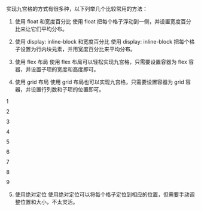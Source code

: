 实现九宫格的方式有很多种，以下列举几个比较常用的方法：

1. 使用 float 和宽度百分比
使用 float 把每个格子浮动到一侧，并设置宽度百分比来让它们平均分布。

2. 使用 display: inline-block 和宽度百分比
使用 display: inline-block 把每个格子设置为行内块元素，并用宽度百分比来平均分布。

3. 使用 flex 布局
使用 flex 布局可以轻松实现九宫格，只需要设置容器为 flex 容器，并设置子项的宽度和高度即可。

4. 使用 grid 布局
使用 grid 布局也可以实现九宫格，只需要设置容器为 grid 容器，并设置行列数和子项的位置即可。
<div class="grid-container">
  <div class="grid-item">1</div>
  <div class="grid-item">2</div>
  <div class="grid-item">3</div>
  <div class="grid-item">4</div>
  <div class="grid-item">5</div>
  <div class="grid-item">6</div>
  <div class="grid-item">7</div>
  <div class="grid-item">8</div>
  <div class="grid-item">9</div>
</div>
<style>
  .grid-container {
  display: grid;
  // grid-template-columns: 1fr 1fr 1fr; 应用于一个网格容器，那么每列的宽度将平均分配，每列将占据相等的宽度，并填充整个容器。
  grid-template-columns: repeat(3, 1fr); /* 将容器分为3列 */
  grid-template-rows: repeat(3, 1fr); /* 将容器分为3行 */
  gap: 10px; /* 设置网格项之间的间距 */
}

.grid-item {
  background-color: #ccc;
  padding: 20px;
}
</style>

5. 使用绝对定位
使用绝对定位可以将每个格子定位到相应的位置，但需要手动调整位置和大小，不太灵活。